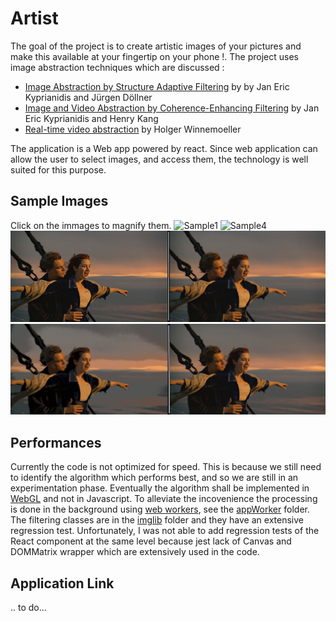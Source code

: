 
# Artist

The goal of the project is to create artistic images of your pictures and make this available at your fingertip on your phone !. The project uses image abstraction techniques which are discussed :

- [Image Abstraction by Structure Adaptive Filtering](https://www.kyprianidis.com/p/tpcg2008/)  by by Jan Eric Kyprianidis and Jürgen Döllner
- [Image and Video Abstraction by Coherence-Enhancing Filtering](https://www.kyprianidis.com/p/eg2011/jkyprian-eg2011.pdf) by Jan Eric Kyprianidis and  Henry Kang
- [Real-time video abstraction](https://www.researchgate.net/publication/220184181_Real-time_video_abstraction/link/568c559508ae71d5cd04d615/download) by Holger Winnemoeller

The application is a Web app powered by react. Since web application can allow the user to select images, and access them, the technology is well suited  for this purpose.

## Sample Images
Click on the immages to magnify them.
![Sample1](docs/Sample1.png)
![Sample4](docs/Sample4.png)
![Sample2](docs/Sample2.png)
![Sample3](docs/Sample3.png)

## Performances 
Currently the code is not optimized for speed. This is because we still need to identify the algorithm which performs best, and so we are still in an experimentation phase.  Eventually the algorithm shall be implemented in [WebGL](https://webglfundamentals.org/webgl/lessons/webgl-shaders-and-glsl.html) and not in Javascript.  To alleviate the incovenience the processing is done in the background using [web workers](https://developer.mozilla.org/en-US/docs/Web/API/Web_Workers_API/Using_web_workers), see the [appWorker](src/features/appMain/appWorker) folder.
The filtering classes are in the [imglib](src/imglib) folder and they have an extensive regression test. Unfortunately, I was not able to add regression tests of the React component at the same level because jest lack of Canvas and DOMMatrix wrapper which are extensively used in the code.

## Application Link
.. to do...